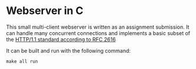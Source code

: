 # Webserver in C

This small multi-client webserver is written as an assignment submission.
It can handle many concurrent connections and implements a basic subset of the [HTTP/1.1 standard according to RFC 2616](https://www.ietf.org/rfc/rfc2616.txt)

It can be built and run with the following command:

```
make all run
```
